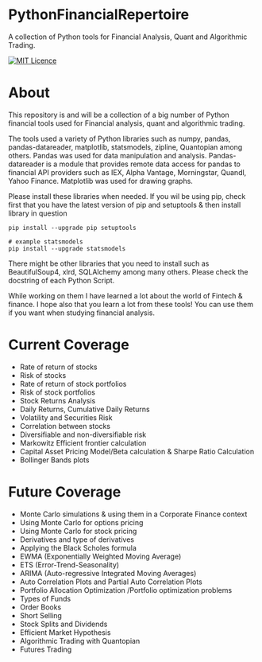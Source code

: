 # PythonFinancialRepertoire
A collection of Python tools for Financial Analysis, Quant and Algorithmic Trading.

[![MIT Licence](https://badges.frapsoft.com/os/mit/mit.png?v=103)](https://opensource.org/licenses/mit-license.php)
# About
This repository is and will be a collection of a big number of Python financial tools used for Financial analysis, quant and algorithmic trading.

The tools used a variety of Python libraries such as numpy, pandas, pandas-datareader, matplotlib, statsmodels, zipline, Quantopian among others. Pandas was used for data manipulation and analysis. Pandas-datareader is a module that provides remote data access for pandas to financial API providers such as IEX, Alpha Vantage, Morningstar, Quandl, Yahoo Finance. Matplotlib was used for drawing graphs.

Please install these libraries when needed. If you wil be using pip, check first that you have the latest version of pip and setuptools & then install library in question
```
pip install --upgrade pip setuptools

# example statsmodels
pip install --upgrade statsmodels
```
There might be other libraries that you need to install such as BeautifulSoup4, xlrd, SQLAlchemy among many others. Please check the docstring of each Python Script.

While working on them I have learned a lot about the world of Fintech & finance. I hope also that you learn a lot from these tools! You can use them if you want when studying financial analysis.

# Current Coverage
* Rate of return of stocks 
* Risk of stocks 
* Rate of return of stock portfolios
* Risk of stock portfolios 
* Stock Returns Analysis
* Daily Returns, Cumulative Daily Returns
* Volatility and Securities Risk
* Correlation between stocks
* Diversifiable and non-diversifiable risk
* Markowitz Efficient frontier calculation 
* Capital Asset Pricing Model/Beta calculation & Sharpe Ratio Calculation
* Bollinger Bands plots

# Future Coverage
* Monte Carlo simulations & using them in a Corporate Finance context
* Using Monte Carlo for options pricing  
* Using Monte Carlo for stock pricing  
* Derivatives and type of derivatives  
* Applying the Black Scholes formula  
* EWMA (Exponentially Weighted Moving Average)
* ETS (Error-Trend-Seasonality)
* ARIMA (Auto-regressive Integrated Moving Averages)
* Auto Correlation Plots and Partial Auto Correlation Plots
* Portfolio Allocation Optimization /Portfolio optimization problems
* Types of Funds
* Order Books
* Short Selling
* Stock Splits and Dividends
* Efficient Market Hypothesis
* Algorithmic Trading with Quantopian
* Futures Trading
